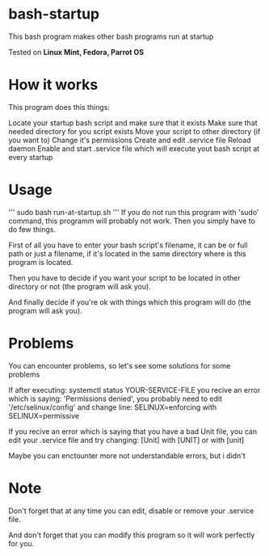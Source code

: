 # bash-startup
This bash program makes other bash programs run at startup

Tested on **Linux Mint, Fedora, Parrot OS**
# How it works
This program does this things:

Locate your startup bash script and make sure that it exists
Make sure that needed directory for you script exists
Move your script to other directory (if you want to)
Change it's permissions
Create and edit .service file
Reload daemon
Enable and start .service file which will execute yout bash script at every startup

# Usage
'''
sudo bash run-at-startup.sh
'''
If you do not run this program with 'sudo' command, this programm will probably not work.
Then you simply have to do few things.

First of all you  have to enter your bash script's filename, it can be or full path or just a filename, if it's located in the same directory where is this program is located.

Then you have to decide if you want your script to be located in other directory or not (the program will ask you).

And finally decide if you're ok with things which this program will do (the program will ask you).

# Problems
You can encounter problems, so let's see some solutions for some problems

If after executing: systemctl status YOUR-SERVICE-FILE 
you recive an error which is saying: 'Permissions denied', you probably need to edit '/etc/selinux/config' and change line:
SELINUX=enforcing with SELINUX=permissive

If you recive an error which is saying that you have a bad Unit file, you can edit your .service file and try changing:
[Unit] with [UNIT] or with [unit]

Maybe you can enctounter more not understandable errors, but i didn't

# Note
Don't forget that at any time you can edit, disable or remove your .service file.

And don't forget that you can modify this program so it will work perfectly for you.
